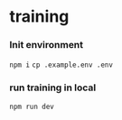 # training

### Init environment

`npm i`
`cp .example.env .env`

### run training in local

`npm run dev`
